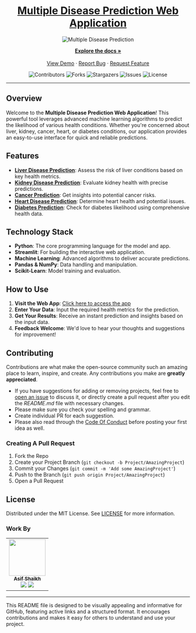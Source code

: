 <div align="center">
  <h1><a href="https://public-ml-web-app-qcywgdngqx5xyj4zsuaybc.streamlit.app/">Multiple Disease Prediction Web Application</a></h1>
  <img alt="Multiple Disease Prediction" src="path_to_your_image.png" />
</div>

<p align="center">
  <a href="https://github.com/yourusername/your-repo"><strong>Explore the docs »</strong></a>
  <br />
  <br />
  <a href="https://github.com/yourusername/your-repo">View Demo</a>
  ·
  <a href="https://github.com/yourusername/your-repo/issues">Report Bug</a>
  ·
  <a href="https://github.com/yourusername/your-repo/issues">Request Feature</a>
</p>

<p align="center">
  <img src="https://img.shields.io/github/contributors/yourusername/your-repo?color=dark-green" alt="Contributors">
  <img src="https://img.shields.io/github/forks/yourusername/your-repo?style=social" alt="Forks">
  <img src="https://img.shields.io/github/stars/yourusername/your-repo?style=social" alt="Stargazers">
  <img src="https://img.shields.io/github/issues/yourusername/your-repo" alt="Issues">
  <img src="https://img.shields.io/github/license/yourusername/your-repo" alt="License">
</p>

---

## Overview

Welcome to the **Multiple Disease Prediction Web Application**! This powerful tool leverages advanced machine learning algorithms to predict the likelihood of various health conditions. Whether you're concerned about liver, kidney, cancer, heart, or diabetes conditions, our application provides an easy-to-use interface for quick and reliable predictions.

## Features

- **<a href="https://public-ml-web-app-qcywgdngqx5xyj4zsuaybc.streamlit.app/liver">Liver Disease Prediction</a>**: Assess the risk of liver conditions based on key health metrics.
- **<a href="https://public-ml-web-app-qcywgdngqx5xyj4zsuaybc.streamlit.app/kidney">Kidney Disease Prediction</a>**: Evaluate kidney health with precise predictions.
- **<a href="https://public-ml-web-app-qcywgdngqx5xyj4zsuaybc.streamlit.app/cancer">Cancer Prediction</a>**: Get insights into potential cancer risks.
- **<a href="https://public-ml-web-app-qcywgdngqx5xyj4zsuaybc.streamlit.app/heart">Heart Disease Prediction</a>**: Determine heart health and potential issues.
- **<a href="https://public-ml-web-app-qcywgdngqx5xyj4zsuaybc.streamlit.app/diabetes">Diabetes Prediction</a>**: Check for diabetes likelihood using comprehensive health data.

## Technology Stack

- **Python**: The core programming language for the model and app.
- **Streamlit**: For building the interactive web application.
- **Machine Learning**: Advanced algorithms to deliver accurate predictions.
- **Pandas & NumPy**: Data handling and manipulation.
- **Scikit-Learn**: Model training and evaluation.

## How to Use

1. **Visit the Web App**: <a href="https://public-ml-web-app-qcywgdngqx5xyj4zsuaybc.streamlit.app/">Click here to access the app</a>
2. **Enter Your Data**: Input the required health metrics for the prediction.
3. **Get Your Results**: Receive an instant prediction and insights based on the input data.
4. **Feedback Welcome**: We'd love to hear your thoughts and suggestions for improvement!

## Contributing

Contributions are what make the open-source community such an amazing place to learn, inspire, and create. Any contributions you make are **greatly appreciated**.

* If you have suggestions for adding or removing projects, feel free to <a href="https://github.com/yourusername/your-repo/issues/new">open an issue</a> to discuss it, or directly create a pull request after you edit the *README.md* file with necessary changes.
* Please make sure you check your spelling and grammar.
* Create individual PR for each suggestion.
* Please also read through the <a href="https://github.com/yourusername/your-repo/blob/main/CODE_OF_CONDUCT.md">Code Of Conduct</a> before posting your first idea as well.

### Creating A Pull Request

1. Fork the Repo
2. Create your Project Branch (`git checkout -b Project/AmazingProject`)
3. Commit your Changes (`git commit -m 'Add some AmazingProject'`)
4. Push to the Branch (`git push origin Project/AmazingProject`)
5. Open a Pull Request

## License

Distributed under the MIT License. See <a href="https://github.com/yourusername/your-repo/blob/main/LICENSE.md">LICENSE</a> for more information.

### Work By

<table align="center">
  <tr>
    <td align="center">
      <a href="[https://github.com/asifshaikh](https://github.com/AAS786)"><img src="https://avatars2.githubusercontent.com/u/55739302?s=400&u=1e7714cb1cbe3437a527a877486c94611f0e7ab0&v=4" width="100px;" alt=""/><br /><sub><b>Asif Shaikh</b></sub></a><br />
      <a href="[https://github.com/asifshaikh](https://github.com/AAS786)" title="github"><img src="https://img.shields.io/github/followers/asifshaikh?style=social"></a> 
      <a href="[https://twitter.com/asifshaikh](https://github.com/AAS786)" title="twitter"><img src="https://img.shields.io/twitter/follow/asifshaikh?label=twitter&style=social"></a>
    </td>
  </tr>
</table>

---

This README file is designed to be visually appealing and informative for GitHub, featuring active links and a structured format. It encourages contributions and makes it easy for others to understand and use your project.


